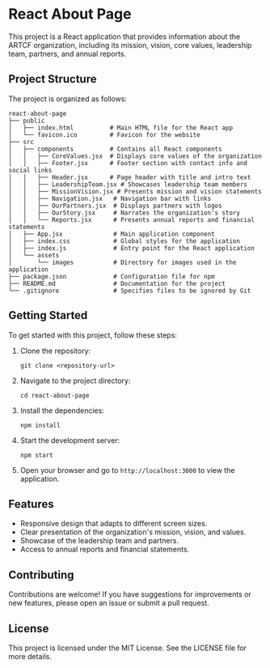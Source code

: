 # React About Page

This project is a React application that provides information about the ARTCF organization, including its mission, vision, core values, leadership team, partners, and annual reports.

## Project Structure

The project is organized as follows:

```
react-about-page
├── public
│   ├── index.html          # Main HTML file for the React app
│   └── favicon.ico         # Favicon for the website
├── src
│   ├── components          # Contains all React components
│   │   ├── CoreValues.jsx  # Displays core values of the organization
│   │   ├── Footer.jsx      # Footer section with contact info and social links
│   │   ├── Header.jsx      # Page header with title and intro text
│   │   ├── LeadershipTeam.jsx # Showcases leadership team members
│   │   ├── MissionVision.jsx # Presents mission and vision statements
│   │   ├── Navigation.jsx   # Navigation bar with links
│   │   ├── OurPartners.jsx  # Displays partners with logos
│   │   ├── OurStory.jsx     # Narrates the organization's story
│   │   └── Reports.jsx      # Presents annual reports and financial statements
│   ├── App.jsx              # Main application component
│   ├── index.css            # Global styles for the application
│   ├── index.js             # Entry point for the React application
│   └── assets
│       └── images           # Directory for images used in the application
├── package.json             # Configuration file for npm
├── README.md                # Documentation for the project
└── .gitignore               # Specifies files to be ignored by Git
```

## Getting Started

To get started with this project, follow these steps:

1. Clone the repository:
   ```
   git clone <repository-url>
   ```

2. Navigate to the project directory:
   ```
   cd react-about-page
   ```

3. Install the dependencies:
   ```
   npm install
   ```

4. Start the development server:
   ```
   npm start
   ```

5. Open your browser and go to `http://localhost:3000` to view the application.

## Features

- Responsive design that adapts to different screen sizes.
- Clear presentation of the organization's mission, vision, and values.
- Showcase of the leadership team and partners.
- Access to annual reports and financial statements.

## Contributing

Contributions are welcome! If you have suggestions for improvements or new features, please open an issue or submit a pull request.

## License

This project is licensed under the MIT License. See the LICENSE file for more details.
